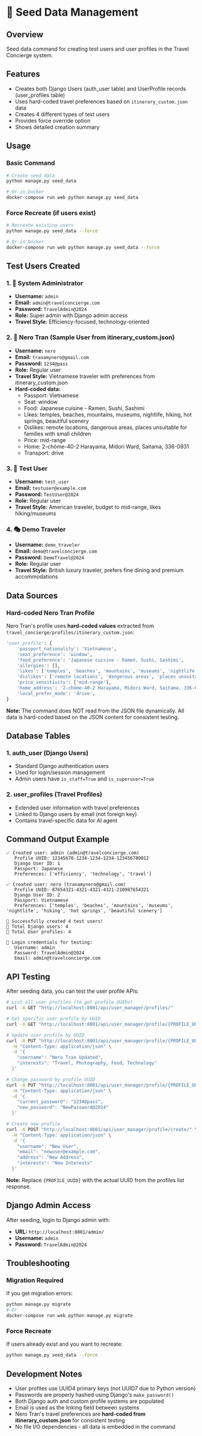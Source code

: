 # 🌱 Seed Data Management

## Overview
Seed data command for creating test users and user profiles in the Travel Concierge system.

## Features
- Creates both Django Users (auth_user table) and UserProfile records (user_profiles table)
- Uses hard-coded travel preferences based on `itinerary_custom.json` data
- Creates 4 different types of test users
- Provides force override option
- Shows detailed creation summary

## Usage

### Basic Command
```bash
# Create seed data
python manage.py seed_data

# Or in Docker
docker-compose run web python manage.py seed_data
```

### Force Recreate (if users exist)
```bash
# Recreate existing users
python manage.py seed_data --force

# Or in Docker
docker-compose run web python manage.py seed_data --force
```

## Test Users Created

### 1. 🔧 System Administrator
- **Username:** `admin`
- **Email:** `admin@travelconcierge.com`
- **Password:** `TravelAdmin@2024`
- **Role:** Super admin with Django admin access
- **Travel Style:** Efficiency-focused, technology-oriented

### 2. 👤 Nero Tran (Sample User from itinerary_custom.json)
- **Username:** `nero`
- **Email:** `tranamynero@gmail.com`
- **Password:** `1234@pass`
- **Role:** Regular user
- **Travel Style:** Vietnamese traveler with preferences from itinerary_custom.json
- **Hard-coded data:**
  - Passport: Vietnamese
  - Seat: window
  - Food: Japanese cuisine - Ramen, Sushi, Sashimi
  - Likes: temples, beaches, mountains, museums, nightlife, hiking, hot springs, beautiful scenery
  - Dislikes: remote locations, dangerous areas, places unsuitable for families with small children
  - Price: mid-range
  - Home: 2-chōme-40-2 Harayama, Midori Ward, Saitama, 336-0931
  - Transport: drive

### 3. 🧪 Test User
- **Username:** `test_user`
- **Email:** `testuser@example.com`
- **Password:** `TestUser@2024`
- **Role:** Regular user
- **Travel Style:** American traveler, budget to mid-range, likes hiking/museums

### 4. 🎭 Demo Traveler
- **Username:** `demo_traveler`
- **Email:** `demo@travelconcierge.com`
- **Password:** `DemoTravel@2024`
- **Role:** Regular user
- **Travel Style:** British luxury traveler, prefers fine dining and premium accommodations

## Data Sources

### Hard-coded Nero Tran Profile
Nero Tran's profile uses **hard-coded values** extracted from `travel_concierge/profiles/itinerary_custom.json`:

```python
'user_profile': {
    'passport_nationality': 'Vietnamese',
    'seat_preference': 'window',
    'food_preference': 'Japanese cuisine - Ramen, Sushi, Sashimi',
    'allergies': [],
    'likes': ['temples', 'beaches', 'mountains', 'museums', 'nightlife', 'hiking', 'hot springs', 'beautiful scenery'],
    'dislikes': ['remote locations', 'dangerous areas', 'places unsuitable for families with small children'],
    'price_sensitivity': ['mid-range'],
    'home_address': '2-chōme-40-2 Harayama, Midori Ward, Saitama, 336-0931',
    'local_prefer_mode': 'drive',
}
```

**Note:** The command does NOT read from the JSON file dynamically. All data is hard-coded based on the JSON content for consistent testing.

## Database Tables

### 1. auth_user (Django Users)
- Standard Django authentication users
- Used for login/session management
- Admin users have `is_staff=True` and `is_superuser=True`

### 2. user_profiles (Travel Profiles)
- Extended user information with travel preferences
- Linked to Django users by email (not foreign key)
- Contains travel-specific data for AI agent

## Command Output Example
```
✅ Created user: admin (admin@travelconcierge.com)
   Profile UUID: 12345678-1234-1234-1234-123456789012
   Django User ID: 1
   Passport: Japanese
   Preferences: ['efficiency', 'technology', 'travel']

✅ Created user: nero (tranamynero@gmail.com)
   Profile UUID: 87654321-4321-4321-4321-210987654321
   Django User ID: 2
   Passport: Vietnamese
   Preferences: ['temples', 'beaches', 'mountains', 'museums', 'nightlife', 'hiking', 'hot springs', 'beautiful scenery']

🎉 Successfully created 4 test users!
📝 Total Django users: 4
👤 Total User profiles: 4

🔐 Login credentials for testing:
   Username: admin
   Password: TravelAdmin@2024
   Email: admin@travelconcierge.com
```

## API Testing

After seeding data, you can test the user profile APIs:

```bash
# List all user profiles (to get profile UUIDs)
curl -X GET "http://localhost:8001/api/user_manager/profiles/"

# Get specific user profile by UUID
curl -X GET "http://localhost:8001/api/user_manager/profile/{PROFILE_UUID}/"

# Update user profile by UUID
curl -X PUT "http://localhost:8001/api/user_manager/profile/{PROFILE_UUID}/update/" \
  -H "Content-Type: application/json" \
  -d '{
    "username": "Nero Tran Updated",
    "interests": "Travel, Photography, Food, Technology"
  }'

# Change password by profile UUID
curl -X PUT "http://localhost:8001/api/user_manager/profile/{PROFILE_UUID}/change-password/" \
  -H "Content-Type: application/json" \
  -d '{
    "current_password": "1234@pass",
    "new_password": "NewPassword@2024"
  }'

# Create new profile
curl -X POST "http://localhost:8001/api/user_manager/profile/create/" \
  -H "Content-Type: application/json" \
  -d '{
    "username": "New User",
    "email": "newuser@example.com",
    "address": "New Address",
    "interests": "New Interests"
  }'
```

**Note:** Replace `{PROFILE_UUID}` with the actual UUID from the profiles list response.

## Django Admin Access

After seeding, login to Django admin with:
- **URL:** `http://localhost:8001/admin/`
- **Username:** `admin`
- **Password:** `TravelAdmin@2024`

## Troubleshooting

### Migration Required
If you get migration errors:
```bash
python manage.py migrate
# Or
docker-compose run web python manage.py migrate
```

### Force Recreate
If users already exist and you want to recreate:
```bash
python manage.py seed_data --force
```

## Development Notes

- User profiles use UUID4 primary keys (not UUID7 due to Python version)
- Passwords are properly hashed using Django's `make_password()`
- Both Django auth and custom profile systems are populated
- Email is used as the linking field between systems
- Nero Tran's travel preferences are **hard-coded from itinerary_custom.json** for consistent testing
- No file I/O dependencies - all data is embedded in the command